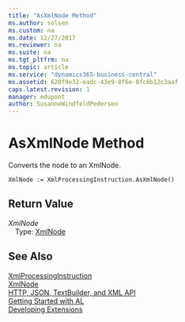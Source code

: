 ```yaml
---
title: "AsXmlNode Method"
ms.author: solsen
ms.custom: na
ms.date: 12/27/2017
ms.reviewer: na
ms.suite: na
ms.tgt_pltfrm: na
ms.topic: article
ms.service: "dynamics365-business-central"
ms.assetid: 620f0e32-eadc-43e9-8f6e-8fc0b12c3aaf
caps.latest.revision: 1
manager: edupont
author: SusanneWindfeldPedersen
---
```


 

# AsXmlNode Method
Converts the node to an XmlNode.  
```  
XmlNode := XmlProcessingInstruction.AsXmlNode()  
```  
## Return Value
*XmlNode*  
&emsp;Type: [XmlNode](xmlnode-class.md)  
  
## See Also
[XmlProcessingInstruction](xmlprocessinginstruction-class.md)  
[XmlNode](xmlnode-class.md)  
[HTTP, JSON, TextBuilder, and XML API](../devenv-restapi-overview.md)  
[Getting Started with AL](../devenv-get-started.md)  
[Developing Extensions](../devenv-dev-overview.md)  
